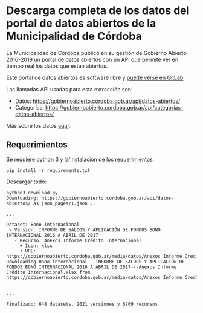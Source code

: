 # Descarga completa de los datos del portal de datos abiertos de la Municipalidad de Córdoba

La Municipalidad de Córdoba publicó en su gestión de Gobierno Abierto 2016-2019 un portal de datos abiertos con un API que permite ver en tiempo real los datos que están abiertos.  

Este portal de datos abiertos es software libre y [puede verse en GitLab](https://gitlab.com/municipalidad-de-cordoba/Qhapax).  

Las llamadas API usadas para esta extracción son:
- Datos: https://gobiernoabierto.cordoba.gob.ar/api/datos-abiertos/
- Categorías: https://gobiernoabierto.cordoba.gob.ar/api/categorias-datos-abiertos/

Más sobre los datos [aquí](data.md).  

## Requerimientos

Se requiere python 3 y la'instalacion de los requerimientos

```
pip install -r requirements.txt
```

Descargar todo:

```
python3 download.py 
Downloading: https://gobiernoabierto.cordoba.gob.ar/api/datos-abiertos/ as json_pages/1.json ...

...

Dataset: Bono internacional
 - Version: INFORME DE SALDOS Y APLICACIÓN DE FONDOS BONO INTERNACIONAL 2016 A ABRIL DE 2017
   - Recurso: Anexos Informe Crédito Internacional
     + Icon: xlsx
     + URL: https://gobiernoabierto.cordoba.gob.ar/media/datos/Anexos_Informe_Credito_Internacional_A_Abrilvf.xlsx
Downloading Bono internacional---INFORME DE SALDOS Y APLICACIÓN DE FONDOS BONO INTERNACIONAL 2016 A ABRIL DE 2017---Anexos Informe Crédito Internacional.xlsx from https://gobiernoabierto.cordoba.gob.ar/media/datos/Anexos_Informe_Credito_Internacional_A_Abrilvf.xlsx


...

Finalizado: 648 datasets, 2021 versiones y 6209 recursos

```
